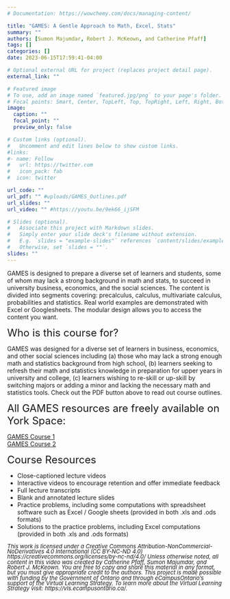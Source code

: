 ```yaml
---
# Documentation: https://wowchemy.com/docs/managing-content/

title: "GAMES: A Gentle Approach to Math, Excel, Stats"
summary: ""
authors: [Sumon Majumdar, Robert J. McKeown, and Catherine Pfaff]
tags: []
categories: []
date: 2023-06-15T17:59:41-04:00

# Optional external URL for project (replaces project detail page).
external_link: ""

# Featured image
# To use, add an image named `featured.jpg/png` to your page's folder.
# Focal points: Smart, Center, TopLeft, Top, TopRight, Left, Right, BottomLeft, Bottom, BottomRight.
image:
  caption: ""
  focal_point: ""
  preview_only: false

# Custom links (optional).
#   Uncomment and edit lines below to show custom links.
#links:
#- name: Follow
#   url: https://twitter.com
#   icon_pack: fab
#  icon: twitter

url_code: ""
url_pdf: "" #uploads/GAMES_Outlines.pdf   
url_slides: ""
url_video: "" #https://youtu.be/9ek66_ijSFM

# Slides (optional).
#   Associate this project with Markdown slides.
#   Simply enter your slide deck's filename without extension.
#   E.g. `slides = "example-slides"` references `content/slides/example-slides.md`.
#   Otherwise, set `slides = ""`.
slides: ""
---
```


GAMES is designed to prepare a diverse set of learners and students, some of whom may lack a strong background in math and stats, to succeed in university business, economics, and the social sciences. The content is divided into segments covering: precalculus, calculus, multivariate calculus, probabilities and statistics. Real world examples are demonstrated with Excel or Googlesheets. The modular design allows you to access the content you want.

<font size="+2">Who is this course for?</font>

GAMES was designed for a diverse set of learners in business, economics, and other social sciences including (a) those who may lack a strong enough math and statistics background from high school, (b) learners seeking to refresh their math and statistics knowledge in preparation for upper years in university and college, (c) learners wishing to re-skill or up-skill by switching majors or adding a minor and lacking the necessary math and statistics tools. Check out the PDF button above to read out course outlines.<br>

<font size="+2">All GAMES resources are freely available on York Space:</font><br>

<a href="https://yorkspace.library.yorku.ca/xmlui/handle/10315/39775">GAMES Course 1</a> <br>
<a href="https://yorkspace.library.yorku.ca/xmlui/handle/10315/39776">GAMES Course 2</a><br>

<font size="+2">Course Resources</font>

<ul>
  <li>Close-captioned lecture videos</li>
  <li>Interactive videos to encourage retention and offer immediate feedback</li>
  <li>Full lecture transcripts</li>
  <li>Blank and annotated lecture slides</li>
  <li>Practice problems, including some computations with spreadsheet software such as Excel / Google sheets (provided in both .xls and .ods formats)</li>
  <li>Solutions to the practice problems, including Excel computations (provided in both .xls and .ods formats)</li>
</ul>


<p style="line-height:0.95">
<font size="-1"> <i>This work is licensed under a Creative Commons Attribution-NonCommercial-NoDerivatives 4.0 International (CC BY-NC-ND 4.0) https://creativecommons.org/licenses/by-nc-nd/4.0/  Unless otherwise noted, all content in this video was created by Catherine Pfaff, Sumon Majumdar, and Robert J. McKeown. You are free to copy and share this material in any format, but you must give appropriate credit to the authors. This project is made possible with funding by the Government of Ontario and through eCampusOntario’s support of the Virtual Learning Strategy. To learn more about the Virtual Learning Strategy visit: https://vls.ecampusontario.ca/.</i> </font>
</p>


